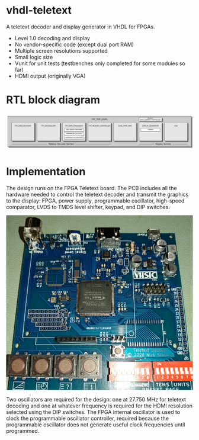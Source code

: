 # vhdl-teletext

A teletext decoder and display generator in VHDL for FPGAs.

* Level 1.0 decoding and display
* No vendor-specific code (except dual port RAM)
* Multiple screen resolutions supported
* Small logic size
* Vunit for unit tests (testbenches only completed for some modules so far)
* HDMI output (originally VGA)

# RTL block diagram

![Block diagram](docs/images/rtl-diagram-shadow.png)

# Implementation

The design runs on the FPGA Teletext board. The PCB includes all the hardware needed to control the teletext decoder and transmit the graphics to the display: FPGA, power supply, programmable oscillator, high-speed comparator, LVDS to TMDS level shifter, keypad, and DIP switches.

![FPGA Teletext PCB](docs/images/fpga-pcb.jpg)

Two oscillators are required for the design: one at 27.750 MHz for teletext decoding and one at whatever frequency is required for the HDMI resolution selected using the DIP switches. The FPGA internal oscillator is used to clock the programmable oscillator controller, required because the programmable oscillator does not generate useful clock frequencies until programmed.
